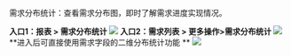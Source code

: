 需求分布统计：查看需求分布图，即时了解需求进度实现情况。

**入口1：报表 > 需求分布统计**
![](http://imgcache.tce.fsphere.cn/image/mc.qcloudimg.com/static/img/58820460ac85945074cc6f6fb2223867/image.jpg)
**入口2：需求列表 > 更多操作>需求分布统计**
![](http://imgcache.tce.fsphere.cn/image/mc.qcloudimg.com/static/img/4ba0886ca7c3b58b159833ec0462f6a6/image.jpg)
**进入后可直接使用需求字段的二维分布统计功能 **
![](http://imgcache.tce.fsphere.cn/image/mc.qcloudimg.com/static/img/e05244b00e71d72d3f980bbbce61d3d6/image.jpg)